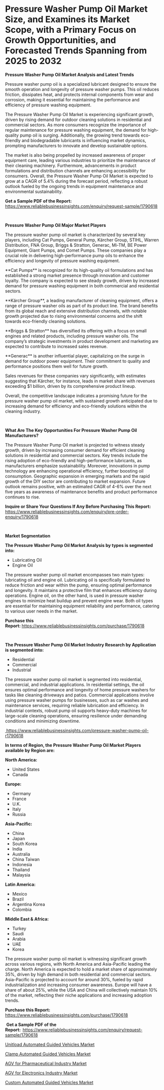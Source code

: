 <p><h1>Pressure Washer Pump Oil Market Size, and Examines its Market Scope, with a Primary Focus on Growth Opportunities, and Forecasted Trends Spanning from 2025 to 2032</h1></p><p><strong>Pressure Washer Pump Oil Market Analysis and Latest Trends</strong></p>
<p><p>Pressure washer pump oil is a specialized lubricant designed to ensure the smooth operation and longevity of pressure washer pumps. This oil reduces friction, dissipates heat, and protects internal components from wear and corrosion, making it essential for maintaining the performance and efficiency of pressure washing equipment.</p><p>The Pressure Washer Pump Oil Market is experiencing significant growth, driven by rising demand for outdoor cleaning solutions in residential and commercial sectors. As more consumers recognize the importance of regular maintenance for pressure washing equipment, the demand for high-quality pump oil is surging. Additionally, the growing trend towards eco-friendly and biodegradable lubricants is influencing market dynamics, prompting manufacturers to innovate and develop sustainable options.</p><p>The market is also being propelled by increased awareness of proper equipment care, leading various industries to prioritize the maintenance of their cleaning machinery. Furthermore, advancements in product formulations and distribution channels are enhancing accessibility for consumers. Overall, the Pressure Washer Pump Oil Market is expected to grow at a CAGR of 5.4% during the forecast period, reflecting a robust outlook fueled by the ongoing trends in equipment maintenance and environmental sustainability.</p></p>
<p><strong>Get a Sample PDF of the Report:&nbsp;</strong> <a href="https://www.reliablebusinessinsights.com/enquiry/request-sample/1790618?utm_campaign=3547&utm_medium=2&utm_source=Github&utm_content=ia&utm_term=01042025&utm_id=pressure-washer-pump-oil">https://www.reliablebusinessinsights.com/enquiry/request-sample/1790618</a></p>
<p>&nbsp;</p>
<p><strong>Pressure Washer Pump Oil Major Market Players</strong></p>
<p><p>The pressure washer pump oil market is characterized by several key players, including Cat Pumps, General Pump, Kärcher Group, STIHL, Warren Distribution, FNA Group, Briggs & Stratton, Generac, Mi-TM, BE Power Equipment, Giant Pumps, and Comet Pumps. These companies play a crucial role in delivering high-performance pump oils to enhance the efficiency and longevity of pressure washing equipment.</p><p>**Cat Pumps** is recognized for its high-quality oil formulations and has established a strong market presence through innovation and customer loyalty. The company is expected to see steady growth, driven by increased demand for pressure washing equipment in both commercial and residential sectors.</p><p>**Kärcher Group**, a leading manufacturer of cleaning equipment, offers a range of pressure washer oils as part of its product line. The brand benefits from its global reach and extensive distribution channels, with notable growth projected due to rising environmental concerns and the shift towards eco-friendly cleaning solutions.</p><p>**Briggs & Stratton** has diversified its offering with a focus on small engines and related products, including pressure washer oils. The company’s strategic investments in product development and marketing are expected to contribute to increased sales revenue.</p><p>**Generac** is another influential player, capitalizing on the surge in demand for outdoor power equipment. Their commitment to quality and performance positions them well for future growth.</p><p>Sales revenues for these companies vary significantly, with estimates suggesting that Kärcher, for instance, leads in market share with revenues exceeding $1 billion, driven by its comprehensive product lineup.</p><p>Overall, the competitive landscape indicates a promising future for the pressure washer pump oil market, with sustained growth anticipated due to increasing demand for efficiency and eco-friendly solutions within the cleaning industry.</p></p>
<p>&nbsp;</p>
<p><strong>What Are The Key Opportunities For Pressure Washer Pump Oil Manufacturers?</strong></p>
<p><p>The Pressure Washer Pump Oil market is projected to witness steady growth, driven by increasing consumer demand for efficient cleaning solutions in residential and commercial sectors. Key trends include the rising adoption of eco-friendly and high-performance lubricants, as manufacturers emphasize sustainability. Moreover, innovations in pump technology are enhancing operational efficiency, further boosting oil consumption. Geographic expansion in emerging markets and the rapid growth of the DIY sector are contributing to market expansion. Future outlook remains positive, with an estimated CAGR of 4-6% over the next five years as awareness of maintenance benefits and product performance continues to rise.</p></p>
<p><strong>Inquire or Share Your Questions If Any Before Purchasing This Report:</strong> <a href="https://www.reliablebusinessinsights.com/enquiry/pre-order-enquiry/1790618?utm_campaign=3547&utm_medium=2&utm_source=Github&utm_content=ia&utm_term=01042025&utm_id=pressure-washer-pump-oil">https://www.reliablebusinessinsights.com/enquiry/pre-order-enquiry/1790618</a></p>
<p>&nbsp;</p>
<p><strong>Market Segmentation</strong></p>
<p><strong>The Pressure Washer Pump Oil Market Analysis by types is segmented into:</strong></p>
<p><ul><li>Lubricating Oil</li><li>Engine Oil</li></ul></p>
<p><p>The pressure washer pump oil market encompasses two main types: lubricating oil and engine oil. Lubricating oil is specifically formulated to reduce friction and wear within the pump, ensuring optimal performance and longevity. It maintains a protective film that enhances efficiency during operations. Engine oil, on the other hand, is used in pressure washer engines to minimize heat buildup and prevent engine wear. Both oil types are essential for maintaining equipment reliability and performance, catering to various user needs in the market.</p></p>
<p><strong>Purchase this Report:&nbsp;</strong><a href="https://www.reliablebusinessinsights.com/purchase/1790618?utm_campaign=3547&utm_medium=2&utm_source=Github&utm_content=ia&utm_term=01042025&utm_id=pressure-washer-pump-oil">https://www.reliablebusinessinsights.com/purchase/1790618</a></p>
<p>&nbsp;</p>
<p><strong>The Pressure Washer Pump Oil Market Industry Research by Application is segmented into:</strong></p>
<p><ul><li>Residential</li><li>Commercial</li><li>Industrial</li></ul></p>
<p><p>The pressure washer pump oil market is segmented into residential, commercial, and industrial applications. In residential settings, the oil ensures optimal performance and longevity of home pressure washers for tasks like cleaning driveways and patios. Commercial applications involve using pressure washer pumps for businesses, such as car washes and maintenance services, requiring reliable lubrication and efficiency. In industrial contexts, robust pump oil supports heavy-duty machines for large-scale cleaning operations, ensuring resilience under demanding conditions and minimizing downtime.</p></p>
<p><a href="https://www.reliablebusinessinsights.com/pressure-washer-pump-oil-r1790618?utm_campaign=3547&utm_medium=2&utm_source=Github&utm_content=ia&utm_term=01042025&utm_id=pressure-washer-pump-oil">&nbsp;https://www.reliablebusinessinsights.com/pressure-washer-pump-oil-r1790618</a></p>
<p><strong>In terms of Region, the Pressure Washer Pump Oil Market Players available by Region are:</strong></p>
<p>
    <p> <strong> North America: </strong>
        <ul>
            <li>United States</li>
            <li>Canada</li>
        </ul>
        </p> 
    <p> <strong> Europe: </strong>
        <ul>
            <li>Germany</li>
            <li>France</li>
            <li>U.K.</li>
            <li>Italy</li>
            <li>Russia</li>
        </ul>
        </p> 
    <p> <strong> Asia-Pacific: </strong>
        <ul>
            <li>China</li>
            <li>Japan</li>
            <li>South Korea</li>
            <li>India</li>
            <li>Australia</li>
            <li>China Taiwan</li>
            <li>Indonesia</li>
            <li>Thailand</li>
            <li>Malaysia</li>
        </ul>
        </p> 
    <p> <strong> Latin America: </strong>
        <ul>
            <li>Mexico</li>
            <li>Brazil</li>
            <li>Argentina Korea</li>
            <li>Colombia</li>
        </ul>
        </p> 
    <p> <strong> Middle East & Africa: </strong>
        <ul>
            <li>Turkey</li>
            <li>Saudi</li>
            <li>Arabia</li>
            <li>UAE</li>
            <li>Korea</li>
        </ul>
    </p>
    </p>
<p><p>The pressure washer pump oil market is witnessing significant growth across various regions, with North America and Asia-Pacific leading the charge. North America is expected to hold a market share of approximately 35%, driven by high demand in both residential and commercial sectors. Asia-Pacific is projected to account for around 30%, fueled by rapid industrialization and increasing consumer awareness. Europe will have a share of about 25%, while the USA and China will collectively maintain 10% of the market, reflecting their niche applications and increasing adoption trends.</p></p>
<p><strong>Purchase this Report: </strong><a href="https://www.reliablebusinessinsights.com/purchase/1790618?utm_campaign=3547&utm_medium=2&utm_source=Github&utm_content=ia&utm_term=01042025&utm_id=pressure-washer-pump-oil">https://www.reliablebusinessinsights.com/purchase/1790618</a></p>
<p>&nbsp;<strong>Get a Sample PDF of the Report:&nbsp;&nbsp;</strong><a href="https://www.reliablebusinessinsights.com/enquiry/request-sample/1790618?utm_campaign=3547&utm_medium=2&utm_source=Github&utm_content=ia&utm_term=01042025&utm_id=pressure-washer-pump-oil">https://www.reliablebusinessinsights.com/enquiry/request-sample/1790618</a></p>
<p><strong></strong></p>
<p><p><a href="https://www.linkedin.com/pulse/detailed-analysis-unitload-automated-guided-vehicles-dgwdf?utm_campaign=3547&utm_medium=2&utm_source=Github&utm_content=ia&utm_term=01042025&utm_id=pressure-washer-pump-oil">Unitload Automated Guided Vehicles Market</a></p><p><a href="https://www.linkedin.com/pulse/clamp-automated-guided-vehicles-market-growth-overview-industry-6vrpf?utm_campaign=3547&utm_medium=2&utm_source=Github&utm_content=ia&utm_term=01042025&utm_id=pressure-washer-pump-oil">Clamp Automated Guided Vehicles Market</a></p><p><a href="https://www.linkedin.com/pulse/global-agv-pharmaceutical-industry-market-size-trends-djgvf?utm_campaign=3547&utm_medium=2&utm_source=Github&utm_content=ia&utm_term=01042025&utm_id=pressure-washer-pump-oil">AGV for Pharmaceutical Industry Market</a></p><p><a href="https://www.linkedin.com/pulse/agv-electronics-industry-market-size-growing-cagr-135-from-2025-ap17f?utm_campaign=3547&utm_medium=2&utm_source=Github&utm_content=ia&utm_term=01042025&utm_id=pressure-washer-pump-oil">AGV for Electronics Industry Market</a></p><p><a href="https://www.linkedin.com/pulse/custom-automated-guided-vehicles-market-size-expansion-analysis-anpmf?utm_campaign=3547&utm_medium=2&utm_source=Github&utm_content=ia&utm_term=01042025&utm_id=pressure-washer-pump-oil">Custom Automated Guided Vehicles Market</a></p></p>
